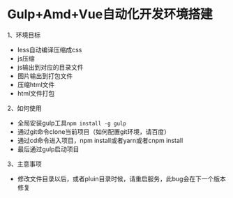 # Gulp+Amd+Vue自动化开发环境搭建
1、环境目标

 - less自动编译压缩成css
 - js压缩
 - js输出到对应的目录文件
 - 图片输出到打包文件
 - 压缩html文件
 - html文件打包


2、如何使用

 - 全局安装gulp工具`npm install -g gulp`
 - 通过git命令clone当前项目（如何配置git环境，请百度）
 - 通过cd命令进入项目，npm install或者yarn或者cnpm install
 - 最后通过gulp启动项目

3、主意事项

 - 修改文件目录以后，或者pluin目录时候，请重启服务，此bug会在下一个版本修复
 


